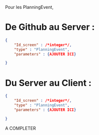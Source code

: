 Pour les PlanningEvent, 
# De Github au Server : 
```json
{
    "Id_screen" : /*integer*/,
	"type" : "PlanningEvent",
    "parameters" : {AJOUTER ICI}

}
```
# Du Server au Client : 
```json
{
    "Id_screen" : /*integer*/,
	"type" : "PlanningEvent",
    "parameters" : {AJOUTER ICI}

}
```
A COMPLETER